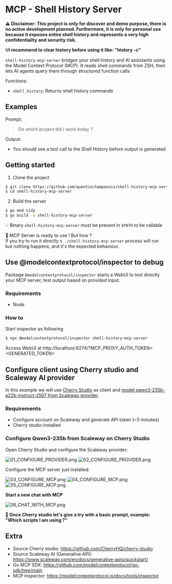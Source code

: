 # MCP - Shell History Server

__⚠️ Disclaimer: This project is only for discover and demo purpose, there is no active development planned. Furthermore, it is only for personal use because it exposes entire shell history and represents a very high confidentiality and security risk.__

__💡I recommend to clear history before using it like: "history -c"__

`shell-history-mcp-server` bridges your shell history and AI assistants using the Model Context Protocol (MCP). It reads shell commands from ZSH, then lets AI agents query them through structured function calls

Functions:
* `shell_history`: Returns shell history commands 

## Examples

Prompt:
> On which project did I work today ?

Output:
- You should see a tool call to the Shell History before output is generated

## Getting started

1. Clone the project 
```bash
$ git clone https://github.com/quentinchampenois/shell-history-mcp-server.git 
$ cd shell-history-mcp-server
```

2. Build the server
```bash
$ go mod tidy
$ go build -o shell-history-mcp-server
```
💡 Binary `shell-history-mcp-server` must be present in `$PATH` to be callable

🚀 MCP Server is ready to use ! But how ?  
If you try to run it directly `$ ./shell-history-mcp-server` process will run but nothing happens, and it's the expected behaviour.

## Use @modelcontextprotocol/inspector to debug

Package `@modelcontextprotocol/inspector` starts a WebUI to test directly your MCP server, test output based on provided input.

### Requirements

* Node

### How to

Start inspector as following

```bash
$ npx @modelcontextprotocol/inspector shell-history-mcp-server
```

Access WebUI at http://localhost:6274/?MCP_PROXY_AUTH_TOKEN=<GENERATED_TOKEN>

## Configure client using Cherry studio and Scaleway AI provider

In this example we will use [Cherry Studio](https://github.com/CherryHQ/cherry-studio) as client and [model qwen3-235b-a22b-instruct-2507 from Scaleway provider](https://www.scaleway.com/en/docs/generative-apis/quickstart/). 

### Requirements
* Configure account on Scaleway and generate API token (~5 minutes)
* Cherry studio installed

### Configure Qwen3-235b from Scaleway on Cherry Studio

Open Cherry Studio and  configure the Scaleway provider: 

![01_CONFIGURE_PROVIDER.png](./docs/01_CONFIGURE_PROVIDER.png)
![02_CONFIGURE_PROVIDER.png](./docs/02_CONFIGURE_PROVIDER.png)


Configure the MCP server just installed:


![03_CONFIGURE_MCP.png](./docs/03_CONFIGURE_MCP.png)
![04_CONFIGURE_MCP.png](./docs/04_CONFIGURE_MCP.png)
![05_CONFIGURE_MCP.png](./docs/05_CONFIGURE_MCP.png)

__Start a new chat with MCP__

![06_CHAT_WITH_MCP.png](./docs/06_CHAT_WITH_MCP.png)

__🚀 Once Cherry studio let's give a try with a basic prompt, example: "Which scripts I am using ?"__

## Extra

* Source Cherry studio: https://github.com/CherryHQ/cherry-studio
* Source Scaleway AI (Generative API): https://www.scaleway.com/en/docs/generative-apis/quickstart/
* Go MCP SDK: https://github.com/modelcontextprotocol/go-sdk/tree/main
* MCP Inspector: https://modelcontextprotocol.io/docs/tools/inspector